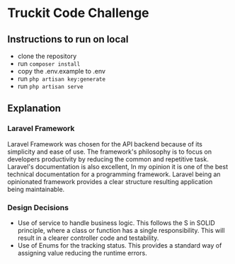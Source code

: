 # Truckit Code Challenge

## Instructions to run on local
 - clone the repository
 - run `composer install`
 - copy the .env.example to .env
 - run `php artisan key:generate`
 - run `php artisan serve`


## Explanation

### Laravel Framework
Laravel Framework was chosen for the API backend because of its simplicity and ease of use. 
The framework's  philosophy is to focus on developers productivity by
reducing the common and repetitive task. Laravel's documentation is also excellent, In my opinion
it is one of the best technical documentation for a programming framework. 
Laravel being an opinionated framework provides a clear structure resulting application being maintainable. 

### Design Decisions

- Use of service to handle business logic. This follows the S in SOLID principle, where a class or function has a single responsibility.
  This will result in a clearer controller code and testability. 
- Use of Enums for the tracking status. This provides a standard way of assigning value reducing the runtime errors.


